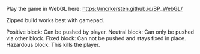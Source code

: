 Play the game in WebGL here: https://mcrkersten.github.io/BP_WebGL/

Zipped build works best with gamepad.

Positive block: Can be pushed by player.
Neutral block: Can only be pushed via other block.
Fixed block: Can not be pushed and stays fixed in place.
Hazardous block: This kills the player.
